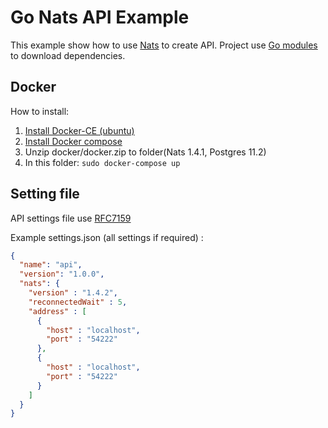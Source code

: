 Go Nats API Example
=====================

This example show how to use [Nats](https://www.nats.io/) to create API.
Project use [Go modules](https://github.com/golang/go/wiki/Modules) to download dependencies.

Docker
-----------------------------------
How to install: 
 1. [Install Docker-CE (ubuntu)](https://docs.docker.com/install/linux/docker-ce/ubuntu/)
 2. [Install Docker compose](https://docs.docker.com/compose/install/)
 3. Unzip docker/docker.zip to folder(Nats 1.4.1, Postgres 11.2)
 4. In this folder: `sudo docker-compose up`
 
 Setting file
 -----------------------------------
 API settings file use [RFC7159](https://tools.ietf.org/html/rfc7159)
 
 Example settings.json (all settings if required) :
 ```json
 {
   "name": "api",
   "version": "1.0.0",
   "nats": {
     "version" : "1.4.2",
     "reconnectedWait" : 5,
     "address" : [
       {
         "host" : "localhost",
         "port" : "54222"
       },
       {
         "host" : "localhost",
         "port" : "54222"
       }
     ]
   }
 }
 ```
